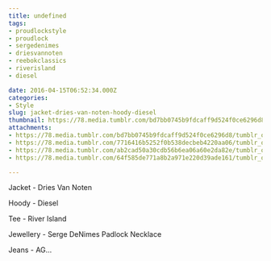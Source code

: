```yaml
---
title: undefined
tags:
- proudlockstyle
- proudlock
- sergedenimes
- driesvannoten
- reebokclassics
- riverisland
- diesel

date: 2016-04-15T06:52:34.000Z
categories:
- Style
slug: jacket-dries-van-noten-hoody-diesel
thumbnail: https://78.media.tumblr.com/bd7bb0745b9fdcaff9d524f0ce6296d8/tumblr_o5nxrqiCIb1rhrm24o1_1280.jpg
attachments:
- https://78.media.tumblr.com/bd7bb0745b9fdcaff9d524f0ce6296d8/tumblr_o5nxrqiCIb1rhrm24o1_1280.jpg
- https://78.media.tumblr.com/7716416b5252f0b538decbeb4220aa06/tumblr_o5nxrqiCIb1rhrm24o2_1280.jpg
- https://78.media.tumblr.com/ab2cad50a30cdb56b6ea06a60e2da82e/tumblr_o5nxrqiCIb1rhrm24o3_1280.jpg
- https://78.media.tumblr.com/64f585de771a8b2a971e220d39ade161/tumblr_o5nxrqiCIb1rhrm24o4_1280.jpg

---
```


Jacket - Dries Van Noten 

  Hoody - Diesel 

  Tee - River Island 

  Jewellery - Serge DeNimes Padlock Necklace 

  Jeans - AG...
